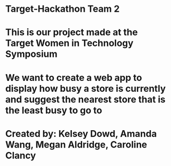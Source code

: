 # Target-Hackathon Team 2

# This is our project made at the Target Women in Technology Symposium

# We want to create a web app to display how busy a store is currently and suggest the nearest store that is the least busy to go to

# Created by: Kelsey Dowd, Amanda Wang, Megan Aldridge, Caroline Clancy
